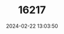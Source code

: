 ---
title: "16217"
category: "Pardiglanis tarabinii"
draft: false
date: 2024-02-22 13:03:50
languages:
  English: ["Giant Catfish"]
---